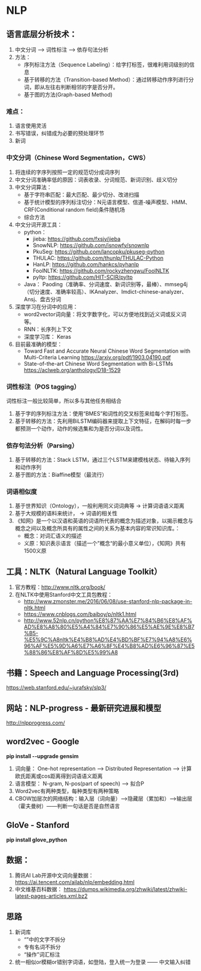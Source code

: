 # NLP 
## 语言底层分析技术：
1. 中文分词 --> 词性标注 --> 依存句法分析
2. 方法：
    - 序列标注方法（Sequence Labeling）：给字打标签，很难利用词级别的信息
    - 基于转移的方法（Transition-based Method）：通过转移动作序列进行分词，即从左往右判断相邻的字是否分开。
    - 基于图的方法(Graph-based Method)
### 难点： 
1. 语言使用灵活
2. 书写错误，纠错成为必要的预处理环节
3. 新词
### 中文分词（Chinese Word Segmentation，CWS）
1. 将连续的字序列按照一定的规范切分成词序列
2. 中文分词准确率低的原因：词表收录、分词规范、新词识别、歧义切分
3. 中文分词算法：
    - 基于字符串匹配：最大匹配、最少切分、改进扫描
    - 基于统计模型的序列标注切分：N元语言模型、信道-噪声模型、HMM、CRF(Conditional random field)条件随机场
    - 综合方法
4. 中文分词开源工具： 
    - python：
        - jieba: https://github.com/fxsjy/jieba
        - SnowNLP: https://github.com/isnowfy/snownlp
        - PkuSeg: https://github.com/lancopku/pkuseg-python
        - THULAC: https://github.com/thunlp/THULAC-Python
        - HanLP: https://github.com/hankcs/pyhanlp
        - FoolNLTK: https://github.com/rockyzhengwu/FoolNLTK
        - pyltp: https://github.com/HIT-SCIR/pyltp
    - Java： Paoding（准确率、分词速度、新词识别等，最棒）、mmseg4j（切分速度、准确率较高）、IKAnalyzer、Imdict-chinese-analyzer、Ansj、盘古分词
5. 深度学习在分词中的应用：
    - word2vector词向量：将文字数字化，可以方便地找到近义词或反义词等。
    - RNN：长序列上下文
    - 深度学习库： Keras
6. 目前最准确的模型：
    - Toward Fast and Accurate Neural Chinese Word Segmentation with Multi-Criteria Learning https://arxiv.org/pdf/1903.04190.pdf
    - State-of-the-art Chinese Word Segmentation with Bi-LSTMs https://aclweb.org/anthology/D18-1529
### 词性标注（POS tagging）
词性标注一般比较简单，所以多与其他任务相结合
1. 基于字的序列标注方法：使用“BMES”和词性的交叉标签来给每个字打标签。
2. 基于转移的方法：先利用BiLSTM编码器来提取上下文特征，在解码时每一步都预测一个动作，动作的候选集和为是否分词以及词性。
### 依存句法分析（Parsing）
1. 基于转移的方法：Stack LSTM，通过三个LSTM来建模栈状态、待输入序列和动作序列
2. 基于图的方法：Biaffine模型（最流行）
### 词语相似度
1. 基于世界知识（Ontology），一般利用同义词词典等 -> 计算词语语义距离
2. 基于大规模的语料来统计， -> 词语的相关性
3. 《知网》是一个以汉语和英语的词语所代表的概念为描述对象，以揭示概念与概念之间以及概念所具有的属性之间的关系为基本内容的常识知识库。：
    - 概念：对词汇语义的描述
    - 义原：知识表示语言（描述一个”概念“的最小意义单位），《知网》共有1500义原
## 工具：NLTK（Natural Language Toolkit）
1. 官方教程：http://www.nltk.org/book/
2. 在NLTK中使用Stanford中文工具包教程：
    - http://www.zmonster.me/2016/06/08/use-stanford-nlp-package-in-nltk.html
    - https://www.cnblogs.com/baiboy/p/nltk1.html
    - http://www.52nlp.cn/python%E8%87%AA%E7%84%B6%E8%AF%AD%E8%A8%80%E5%A4%84%E7%90%86%E5%AE%9E%E8%B7%B5-%E5%9C%A8nltk%E4%B8%AD%E4%BD%BF%E7%94%A8%E6%96%AF%E5%9D%A6%E7%A6%8F%E4%B8%AD%E6%96%87%E5%88%86%E8%AF%8D%E5%99%A8

## 书籍：Speech and Language Processing(3rd)
https://web.stanford.edu/~jurafsky/slp3/
## 网站：NLP-progress - 最新研究进展和模型
http://nlpprogress.com/
## word2vec - Google
**pip install --upgrade gensim**
1. 词向量： One-hot representation --> Distributed Representation --> 计算欧氏距离或cos距离得到词语语义距离
2. 语言模型： N-gram, N-pos(part of speech) --> 拟合P
3. Word2vec有两种类型，每种类型有两种策略
4. CBOW加层次的网络结构：输入层（词向量）-->隐藏层（累加和）-->输出层（霍夫曼树）——判断一句话是否是自然语言

## GloVe - Stanford
**pip install glove_python**

## 数据：
1. 腾讯AI Lab开源中文词向量数据：https://ai.tencent.com/ailab/nlp/embedding.html
2. 中文维基百科数据： https://dumps.wikimedia.org/zhwiki/latest/zhwiki-latest-pages-articles.xml.bz2

## 思路
1. 新词库
    - “”中的文字不拆分
    - 专有名词不拆分
    - “操作”词汇标注
2. 统一相似or模糊or错别字词语，如登陆，登入统一为登录 —— 中文输入纠错
